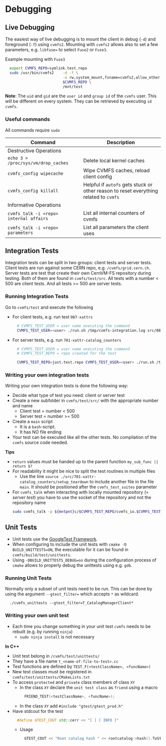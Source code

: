 # Debugging


## Live Debugging


The easiest way of live debugging is to mount the client in debug (`-d`) and foreground (`-f`) using `cvmfs2`.
Mounting with `cvmfs2` allows also to set a few parameters, e.g. `libfuse=` to select `Fuse2` or 
`Fuse3`.

Example mounting with `Fuse3`
```bash
  export CVMFS_REPO=symlink.test.repo
  sudo /usr/bin/cvmfs2    -d -f \
                          -o rw,system_mount,fsname=cvmfs2,allow_other,grab_mountpoint,uid=998,gid=997,libfuse=3 \
                          $CVMFS_REPO \
                          /mnt/test
```
**Note**:
The `uid` and `gid` are the `user id` and `group id` of the `cvmfs` user.
This will be different on every system.
They can be retrieved by executing `id cvmfs`.

### Useful commands

All commands require `sudo`

| Command | Description |
|--|--|
| Destructive Operations | |
|`echo 3 > /proc/sys/vm/drop_caches` | Delete local kernel caches|
|`cvmfs_config wipecache`| Wipe CVMFS caches, reload client config|
|`cvmfs_config killall`| Helpful if `autofs` gets stuck or other reason to reset everything related to `cvmfs` |
| Informative Operations |
|`cvmfs_talk -i <repo> internal affairs` | List all internal counters of cvmfs |
|`cvmfs_talk -i <repo> parameters` | List all parameters the client uses |


## Integration Tests

Integration tests can be split in two groups: client tests and server tests.
Client tests are run against some CERN repo, e.g. `/cvmfs/grid.cern.ch`.
Server tests are test that create their own CernVM-FS repository during testing.
Both of them are found in `cvmfs/test/src`.
All tests with a number < 500 are client tests.
And all tests >= 500 are server tests.


### Running Integration Tests

Go to `cvmfs/test` and execute the following

- For client tests, e.g. run test `087-xattrs`
  ```bash
    # CVMFS_TEST_USER = user name executing the command
    CVMFS_TEST_USER=<user> ./run.sh /tmp/cvmfs-integration.log src/087-xattrs
  ```
- For server tests, e.g. run `701-xattr-catalog_counters`
  ```bash 
    # CVMFS_TEST_USER = user name executing the command
    # CVMFS_TEST_REPO = repo created for the test

    CVMFS_TEST_REPO=just.test.repo CVMFS_TEST_USER=<user> ./run.sh /tmp/cvmfs-integration.log src/701-xattr-catalog_counters
  ```


### Writing your own integration tests

Writing your own integration tests is done the following way:

- Decide what type of test you need: client or server test
- Create a new subfolder in `cvmfs/test/src/` with the appropriate number and name
    - Client test = number < 500
    - Server test = number >= 500
- Create a `main` script
    - It is a `bash`-script.
    - It has NO file ending
- Your test can be executed like all the other tests. No compilation of the `cvmfs` source code needed.


**Tips**
- `return` values must be handed up to the parent function `my_sub_func || return $?`
- For readability it might be nice to split the test routines in multiple files
    - Use the line `source ./src/701-xattr-catalog_counters/setup_teardown` to include another file in the file `main`. It should be positioned after the `cvmfs_test_suites` parameter
- For `cvmfs_talk` when interacting with locally mounted repository (= *server test*) you have to use the socket of the repository and not the repository name
  ```bash
  sudo cvmfs_talk -p ${mntpnt}c/$CVMFS_TEST_REPO/cvmfs_io.$CVMFS_TEST_REPO internal affairs
  ```        

## Unit Tests

- Unit tests use the [GoogleTest Framework](https://github.com/google/googletest).
- When configuring to include the unit tests with `cmake -D BUILD_UNITTESTS=ON`, the executable for it can be found in `cvmfs/build/test/unittests`.
- Using `-DBUILD_UNITTESTS_DEBUG=on` during the configuration process of `cmake` allows to properly debug the unittests using e.g. `gdb`.

### Running Unit Tests

Normally only a subset of unit tests need to be run. 
This can be done by using the argument `--gtest_filter=` which accepts `*` as wildcard.

```
  ./cvmfs_unittests --gtest_filter=T_CatalogManagerClient*
```

### Writing your own unit test

- Each time you change something in your unit test `cvmfs` needs to be rebuilt (e.g. by running `ninja`)
  - `sudo ninja install` is not necessary

**In C++**
- Unit test belong in `/cvmfs/test/unittests/` 
- They have a file name `t_<name-of-file-to-test>.cc`
- Test functions are defined by `TEST_F(<testClassName>, <funcName>)`
- New test classes must be registered in `cvmfs/test/unittests/CMakeLists.txt`
- To access `protected` and `private` class members of class `XY`
  - In the class `XY` declare the `unit test class` as `friend` using a macro
    ```c++
      FRIEND_TEST(<testClassName>, <funcName>);
    ```
  - In the class `XY` add `#include "gtest/gtest_prod.h"`
- Have stdcout for the test 
  ```c++
    #define GTEST_COUT std::cerr << "[ ] [ INFO ]"
  ```
  - Usage 
    ```c++
      GTEST_COUT << "Root catalog hash " << rootcatalog->hash().ToString() << std::endl;
    ```

